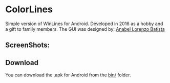 # ColorLines
Simple version of WinLines for Android. Developed in 2016 as a hobby and a gift to family members. The GUI was designed by: [Anabel Lorenzo Batista](https://belorenz.com) 
## ScreenShots:

## Download
You can download the .apk for Android from the [bin/](/bin) folder.

